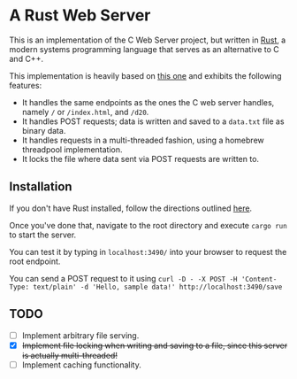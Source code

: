 # A Rust Web Server

This is an implementation of the C Web Server project, but written in [Rust](https://www.rust-lang.org/en-US/), a modern systems programming language that serves as an alternative to C and C++.

This implementation is heavily based on [this one](https://doc.rust-lang.org/book/second-edition/ch20-00-final-project-a-web-server.html) and exhibits the following features:

 * It handles the same endpoints as the ones the C web server handles, namely `/` or `/index.html`, and `/d20`.
 * It handles POST requests; data is written and saved to a `data.txt` file as binary data.
 * It handles requests in a multi-threaded fashion, using a homebrew threadpool implementation.
 * It locks the file where data sent via POST requests are written to.

 ## Installation

 If you don't have Rust installed, follow the directions outlined [here](https://www.rust-lang.org/en-US/install.html).

 Once you've done that, navigate to the root directory and execute `cargo run` to start the server. 

 You can test it by typing in `localhost:3490/` into your browser to request the root endpoint. 

 You can send a POST request to it using `curl -D - -X POST -H 'Content-Type: text/plain' -d 'Hello, sample data!' http://localhost:3490/save`

 ## TODO

 - [ ] Implement arbitrary file serving.
 - [X] ~~Implement file locking when writing and saving to a file, since this server is actually multi-threaded!~~
 - [ ] Implement caching functionality.